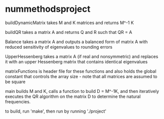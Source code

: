 # nummethodsproject
buildDynamicMatrix takes M and K matrices and returns M^-1 K

buildQR takes a matrix A and returns Q and R such that QR = A

Balance takes a matrix A and outputs a balanced form of matrix A with reduced sensitivity of eigenvalues to rounding errors

UpperHessenberg takes a matrix A (if real and nonsymmetric) and replaces it with an upper Hessenberg matrix that contains identical eigenvalues  

matrixFunctions is header file for these functions and also holds the global constant that controls the array size - note that all matrices are assumed to be square

main builds M and K, calls a function to build D = M^-1K, and then iteratively executes the QR algorithm on the matrix D to determine the natural frequencies.

to build, run 'make', then run by running './project'
